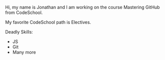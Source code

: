 Hi, my name is Jonathan and I am working on the course Mastering GitHub from CodeSchool.

My favorite CodeSchool path is Electives.

Deadly Skills:

* JS
* Git
* Many more
